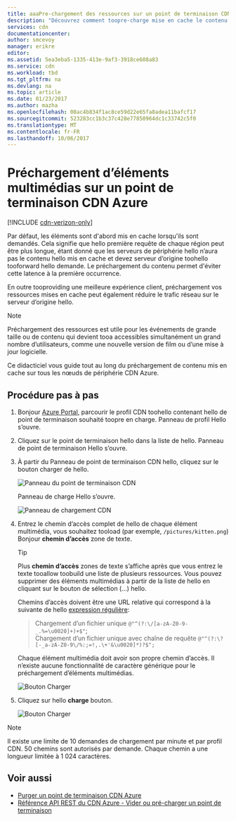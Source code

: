 ```yaml
---
title: aaaPre-chargement des ressources sur un point de terminaison CDN Azure | Documents Microsoft
description: "Découvrez comment toopre-charge mise en cache le contenu sur un point de terminaison CDN Azure."
services: cdn
documentationcenter: 
author: smcevoy
manager: erikre
editor: 
ms.assetid: 5ea3eba5-1335-413e-9af3-3918ce608a83
ms.service: cdn
ms.workload: tbd
ms.tgt_pltfrm: na
ms.devlang: na
ms.topic: article
ms.date: 01/23/2017
ms.author: mazha
ms.openlocfilehash: 08ac4b834f1ac8ce59d22e65fa8adea11bafcf17
ms.sourcegitcommit: 523283cc1b3c37c428e77850964dc1c33742c5f0
ms.translationtype: MT
ms.contentlocale: fr-FR
ms.lasthandoff: 10/06/2017
---
```

# <a name="pre-load-assets-on-an-azure-cdn-endpoint"></a>Préchargement d’éléments multimédias sur un point de terminaison CDN Azure
[!INCLUDE [cdn-verizon-only](../../includes/cdn-verizon-only.md)]

Par défaut, les éléments sont d'abord mis en cache lorsqu'ils sont demandés. Cela signifie que hello première requête de chaque région peut être plus longue, étant donné que les serveurs de périphérie hello n’aura pas le contenu hello mis en cache et devez serveur d’origine toohello tooforward hello demande. Le préchargement du contenu permet d'éviter cette latence à la première occurrence.

En outre tooproviding une meilleure expérience client, préchargement vos ressources mises en cache peut également réduire le trafic réseau sur le serveur d’origine hello.

> [!NOTE]
> Préchargement des ressources est utile pour les événements de grande taille ou de contenu qui devient tooa accessibles simultanément un grand nombre d’utilisateurs, comme une nouvelle version de film ou d’une mise à jour logicielle.
> 
> 

Ce didacticiel vous guide tout au long du préchargement de contenu mis en cache sur tous les nœuds de périphérie CDN Azure.

## <a name="walkthrough"></a>Procédure pas à pas
1. Bonjour [Azure Portal](https://portal.azure.com), parcourir le profil CDN toohello contenant hello de point de terminaison souhaité toopre en charge.  Panneau de profil Hello s’ouvre.
2. Cliquez sur le point de terminaison hello dans la liste de hello.  Panneau de point de terminaison Hello s’ouvre.
3. À partir du Panneau de point de terminaison CDN hello, cliquez sur le bouton charger de hello.
   
    ![Panneau du point de terminaison CDN](./media/cdn-preload-endpoint/cdn-endpoint-blade.png)
   
    Panneau de charge Hello s’ouvre.
   
    ![Panneau de chargement CDN](./media/cdn-preload-endpoint/cdn-load-blade.png)
4. Entrez le chemin d’accès complet de hello de chaque élément multimédia, vous souhaitez tooload (par exemple, `/pictures/kitten.png`) Bonjour **chemin d’accès** zone de texte.
   
   > [!TIP]
   > Plus **chemin d’accès** zones de texte s’affiche après que vous entrez le texte tooallow toobuild une liste de plusieurs ressources.  Vous pouvez supprimer des éléments multimédias à partir de la liste de hello en cliquant sur le bouton de sélection (...) hello.
   > 
   > Chemins d’accès doivent être une URL relative qui correspond à la suivante de hello [expression régulière](https://msdn.microsoft.com/library/az24scfc.aspx):  
   > >Chargement d’un fichier unique `@"^(?:\/[a-zA-Z0-9-_.%=\u0020]+)+$"`;  
   > >Chargement d’un fichier unique avec chaîne de requête `@"^(?:\?[-_a-zA-Z0-9\/%:;=!,.\+'&\u0020]*)?$";`  
   > 
   > Chaque élément multimédia doit avoir son propre chemin d’accès.  Il n’existe aucune fonctionnalité de caractère générique pour le préchargement d’éléments multimédias.
   > 
   > 
   
    ![Bouton Charger](./media/cdn-preload-endpoint/cdn-load-paths.png)
5. Cliquez sur hello **charge** bouton.
   
    ![Bouton Charger](./media/cdn-preload-endpoint/cdn-load-button.png)

> [!NOTE]
> Il existe une limite de 10 demandes de chargement par minute et par profil CDN. 50 chemins sont autorisés par demande. Chaque chemin a une longueur limitée à 1 024 caractères.
> 
> 

## <a name="see-also"></a>Voir aussi
* [Purger un point de terminaison CDN Azure](cdn-purge-endpoint.md)
* [Référence API REST du CDN Azure - Vider ou pré-charger un point de terminaison](https://msdn.microsoft.com/library/mt634451.aspx)

